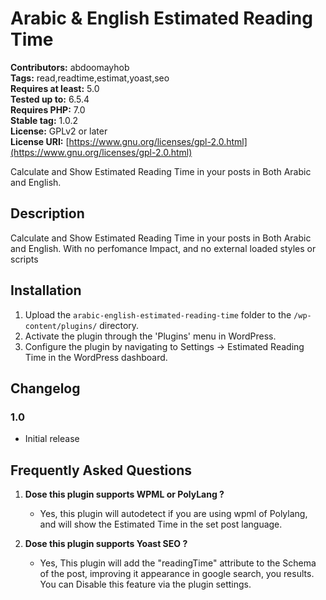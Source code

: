 # Arabic & English Estimated Reading Time

**Contributors:** abdoomayhob  
**Tags:** read,readtime,estimat,yoast,seo  
**Requires at least:** 5.0  
**Tested up to:** 6.5.4  
**Requires PHP:** 7.0  
**Stable tag:** 1.0.2  
**License:** GPLv2 or later  
**License URI:** [https://www.gnu.org/licenses/gpl-2.0.html](https://www.gnu.org/licenses/gpl-2.0.html)    

Calculate and Show Estimated Reading Time in your posts in Both Arabic and English.

## Description

Calculate and Show Estimated Reading Time in your posts in Both Arabic and English.
With no perfomance Impact, and no external loaded styles or scripts

## Installation

1. Upload the `arabic-english-estimated-reading-time` folder to the `/wp-content/plugins/` directory.
2. Activate the plugin through the 'Plugins' menu in WordPress.
3. Configure the plugin by navigating to Settings -> Estimated Reading Time in the WordPress dashboard.

## Changelog
### 1.0

- Initial release

## Frequently Asked Questions

1. **Dose this plugin supports WPML or PolyLang ?**
   - Yes, this plugin will autodetect if you are using wpml of Polylang, and will show the Estimated Time in the set post language.

2. **Dose this plugin supports Yoast SEO ?**
   - Yes, This plugin will add the "readingTime" attribute to the Schema of the post, improving it appearance in google search, you results. You can Disable this feature via the plugin settings.